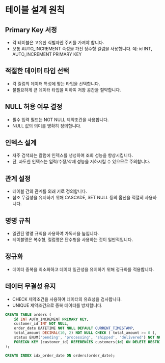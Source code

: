 # 테이블 설계 원칙
## Primary Key 서정
- 각 테이블은 고유한 식별자인 주키를 가져야 합니다.
- 보통 AUTO_INCREMENT 속성을 가진 정수형 컬럼을 사용합니다. 예: id INT, AUTO_INCREMENT PRIMARY KEY

## 적절한 데이터 타입 선택
- 각 컬럼의 데이터 특성에 맞는 타입을 선택합니다.
- 불필요하게 큰 데이터 타입을 피하여 저장 공간을 절약합니다.

## NULL 허용 여부 결정
- 필수 입력 필드는 NOT NULL 제약조건을 사용합니다.
- NULL 값의 의미를 명확히 정의합니다.

## 인덱스 설계
- 자주 검색되는 칼럼에 인덱스를 생성하여 조회 성능을 향상시킵니다.
- 단, 과도한 인덱스는 입력/수정/삭제 성능을 저하시킬 수 있으므로 주의합니다.

## 관계 설정
- 테이블 간의 관계를 외래 키로 정의합니다.
- 참조 무결성을 유지하기 위해 CASCADE, SET NULL 등의 옵션을 적절히 사용하니다.

## 명명 규칙
- 일관된 명명 규칙을 사용하여 가독서을 높입니다.
- 테이블명은 복수형, 컬럼명은 단수형을 사용하는 것이 일반적입니다.

## 정규화
- 데이터 중복을 최소화하고 데이터 일관성을 유지하기 위해 정규화를 적용합니다.

## 데이터 무결성 유지
- CHECK 제약조건을 사용하여 데이터의 유효성을 검사합니다.
- UNIQUE 제약조건으로 중복 데이터를 방지합니다.

```sql
CREATE TABLE orders (
    id INT AUTO_INCREMENT PRIMARY KEY,
    customer_id INT NOT NULL,
    order_date DATETIME NOT NULL DEFAULT CURRENT_TIMESTAMP,
    total_amount DECIMAL(10, 2) NOT NULL CHECK ( total_amount >= 0 ),
    status ENUM('pending', 'processing', 'shipped', 'delivered') NOT NULL DEFAULT 'pending',
    FOREIGN KEY (customer_id) REFERENCES customers(id) ON DELETE RESTRICT 
);

CREATE INDEX idx_order_date ON orders(order_date);
```
